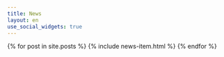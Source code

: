 ```yaml
---
title: News
layout: en
use_social_widgets: true
---
```


{% for post in site.posts %}
  {% include news-item.html %}
{% endfor %}

